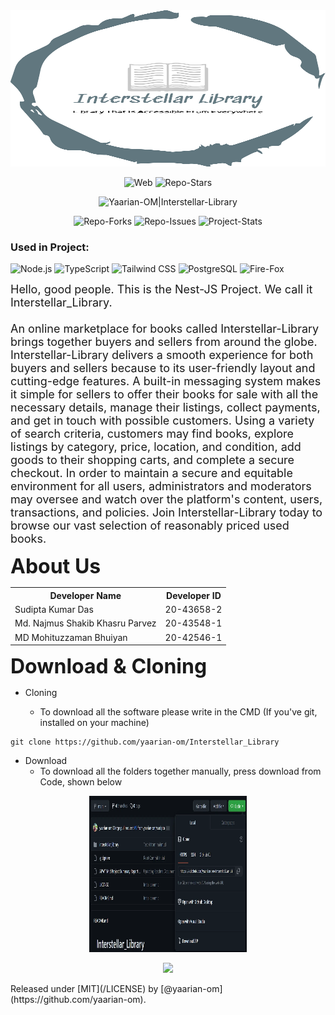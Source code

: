 <link rel="stylesheet" href="https://cdnjs.cloudflare.com/ajax/libs/twitter-bootstrap/4.6.0/css/bootstrap.min.css">


<link rel="stylesheet" href="https://maxcdn.bootstrapcdn.com/bootstrap/4.5.2/css/bootstrap.min.css">

<!-- Logo -->
<img src="https://raw.githubusercontent.com/the-sudipta/book_sell_management_system/8cb212fa43bc310a548d4c5c791a0ff8bb0bb154/resources/Logo.svg" alt="Interstellar Library Logo" width="100%" height="250"/>
<!-- Badges => Clone_Count, Platform=windows, Stars, DataBase  -->
 <p align="center">
    <img src="https://img.shields.io/badge/website-000000?style=for-the-badge&logo=About.&logoColor=white"alt="Web"/>
    <img src="https://img.shields.io/github/stars/yaarian-om/Interstellar_Library?style=social" alt="Repo-Stars"/>
</p>
<!-- Badges => Yaarian-OM|Repo-Name  -->
 <p align="center">
    <img src="https://img.shields.io/badge/view-Interstellar_Library-blue?style=for-the-badge" alt="Yaarian-OM|Interstellar-Library"/>
 </p>
 <!-- Badges => Forks, Tags, Issues, Language -->
 <p align="center">
    <img src="https://img.shields.io/github/forks/yaarian-om/OPEN-SCHOOL?style=social" alt="Repo-Forks"/>
    <img src="https://img.shields.io/github/issues/yaarian-om/OPEN-SCHOOL" alt="Repo-Issues"/>
    <img src="https://badgen.net/badge/Project-Stats/Under-Construction/green?icon=github" alt="Project-Stats"/>
 </p>
   
<p align="center">
  <h3><b>Used in Project:</b></h3>
    <img src="https://img.shields.io/badge/Node.js-43853D?style=for-the-badge&logo=node.js&logoColor=white" alt="Node.js" class="d-inline-block"/>
    <img src="https://img.shields.io/badge/TypeScript-007ACC?style=for-the-badge&logo=typescript&logoColor=white" alt="TypeScript" class="d-inline-block"/>
    <img src="https://img.shields.io/badge/Tailwind_CSS-38B2AC?style=for-the-badge&logo=tailwind-css&logoColor=white" alt="Tailwind CSS" class="d-inline-block"/>
    <img src="https://img.shields.io/badge/PostgreSQL-316192?style=for-the-badge&logo=postgresql&logoColor=white" alt="PostgreSQL" class="d-inline-block"/>
 <img src="https://img.shields.io/badge/Firefox_Browser-FF7139?style=for-the-badge&logo=Firefox-Browser&logoColor=white" alt="Fire-Fox" class="d-inline-block"/>
 
 </p>
<!-- Short Description -->
<p>
    <font size="+1">
        Hello, good people. This is the Nest-JS Project. We call it Interstellar_Library. 
        <br> <br>
         An online marketplace for books called Interstellar-Library brings together buyers and sellers from around the globe. Interstellar-Library delivers a smooth experience for both buyers and sellers because to its user-friendly layout and cutting-edge features. A built-in messaging system makes it simple for sellers to offer their books for sale with all the necessary details, manage their listings, collect payments, and get in touch with possible customers. Using a variety of search criteria, customers may find books, explore listings by category, price, location, and condition, add goods to their shopping carts, and complete a secure checkout. In order to maintain a secure and equitable environment for all users, administrators and moderators may oversee and watch over the platform's content, users, transactions, and policies. Join Interstellar-Library today to browse our vast selection of reasonably priced used books.
    </font>
</p>

<!-- About Us -->
<p>
    <font size="+3">
        <b>About Us</b> <br/>
    </font>
    <table class="table-sm table-hover cursor-pointer" >
    <tr>
        <th class="text-center">Developer Name</th>
        <th class="text-center">Developer ID</th>
    </tr>
    <tr>
        <td class="text-center">Sudipta Kumar Das</td>
        <td class="text-center">20-43658-2</td>
    </tr>
    <tr>
        <td class="text-center">Md. Najmus Shakib Khasru Parvez</td>
        <td class="text-center">20-43548-1</td>
    </tr>
    <tr>
        <td class="text-center">MD Mohituzzaman Bhuiyan</td>
        <td class="text-center">20-42546-1</td>
    </tr>
    </table>
</p>



<!-- Download & Cloning TITLE -->
<p>
    <font size="+3">
        <b>Download & Cloning</b> <br/>
    </font>
</p>
<!-- Cloning -->

- Cloning
  
   - To download all the software please write in the CMD (If you've git, installed on your machine)

```dotnetcli
git clone https://github.com/yaarian-om/Interstellar_Library
```
<!-- <p align="center">
    <img src="" alt="Interstellar_Library Clone" width="80%" height="250" alt="Clone Result"/>
</p> -->
<!-- Download -->

- Download
  -  To download all the folders together manually, press download from Code, shown below
<p align="center">
    <img src="https://raw.githubusercontent.com/the-sudipta/book_sell_management_system/refs/heads/main/resources/Interstellar_Library_Manual_Download.webp" alt="Interstellar_Library Manual Download" width="50%" height="250"/>
</p>


<!-- License Badge -->
<p align="center"><img src="https://img.shields.io/badge/License-Universal(1.0)-cyan"/></p>
<!-- License Released -->
Released under [MIT](/LICENSE) by [@yaarian-om](https://github.com/yaarian-om).
